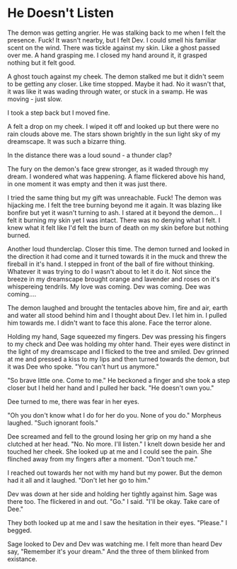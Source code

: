 # He Doesn't Listen

The demon was getting angrier.  He was stalking back to me when I felt the presence.  Fuck!  It wasn't nearby, but I felt Dev.  I could smell his familiar scent on the wind.  There was tickle against my skin.  Like a ghost passed over me.  A hand grasping me.  I closed my hand around it, it grasped nothing but it felt good.

A ghost touch against my cheek.  The demon stalked me but it didn't seem to be getting any closer.  Like time stopped.  Maybe it had.  No it wasn't that, it was like it was wading through water, or stuck in a swamp.  He was moving - just slow.

I took a step back but I moved fine.

A felt a drop on my cheek.  I wiped it off and looked up but there were no rain clouds above me.  The stars shown brightly in the sun light sky of my dreamscape.  It was such a bizarre thing.

In the distance there was a loud sound - a thunder clap?

The fury on the demon's face grew stronger, as it waded through my dream.  I wondered what was happening.  A flame flickered above his hand, in one moment it was empty and then it was just there.

I tried the same thing but my gift was unreachable.  Fuck!  The demon was hijacking me.  I felt the tree burning beyond me it again.  It was blazing like bonfire but yet it wasn't turning to ash.  I stared at it beyond the demon... I felt it burning my skin yet I was intact.  There was no denying what I felt.  I knew what it felt like I'd felt the burn of death on my skin before but nothing burned.

Another loud thunderclap.  Closer this time.  The demon turned and looked in the direction it had come and it turned towards it in the muck and threw the fireball in it's hand.  I stepped in front of the ball of fire without thinking.  Whatever it was trying to do I wasn't about to let it do it.  Not since the breeze in my dreamscape brought orange and lavender and roses on it's whispereing tendrils.  My love was coming.  Dev was coming.  Dee was coming....

The demon laughed and brought the tentacles above him, fire and air, earth and water all stood behind him and I thought about Dev.  I let him in.  I pulled him towards me.  I didn't want to face this alone.  Face the terror alone.

Holding my hand, Sage squeezed my fingers.  Dev was pressing his fingers to my check and Dee was holding my ohter hand.  Their eyes were distinct in the light of my dreamscape and I flicked to the tree and smiled.  Dev grinned at me and pressed a kiss to my lips and then turned towards the demon, but it was Dee who spoke.  "You can't hurt us anymore."

"So brave little one.  Come to me."  He beckoned a finger and she took a step closer but I held her hand and I pulled her back.
"He doesn't own you."

Dee turned to me, there was fear in her eyes.

"Oh you don't know what I do for her do you.  None of you do."  Morpheus laughed.  "Such ignorant fools."

Dee screamed and fell to the ground losing her grip on my hand a she clutched at her head.  "No.  No more.  I'll listen."  I knelt down beside her and touched her cheek. She looked up at me and I could see the pain.  She flinched away from my fingers after a moment.  "Don't touch me."

I reached out towards her not with my hand but my power.  But the demon had it all and it laughed.  "Don't let her go to him."

Dev was down at her side and holding her tightly against him.  Sage was there too.  The flickered in and out.  "Go."  I said.  "I'll be okay.  Take care of Dee."

They both looked up at me and I saw the hesitation in their eyes.  "Please."  I begged.

Sage looked to Dev and Dev was watching me.  I felt more than heard Dev say, "Remember it's your dream."  And the three of them blinked from existance.